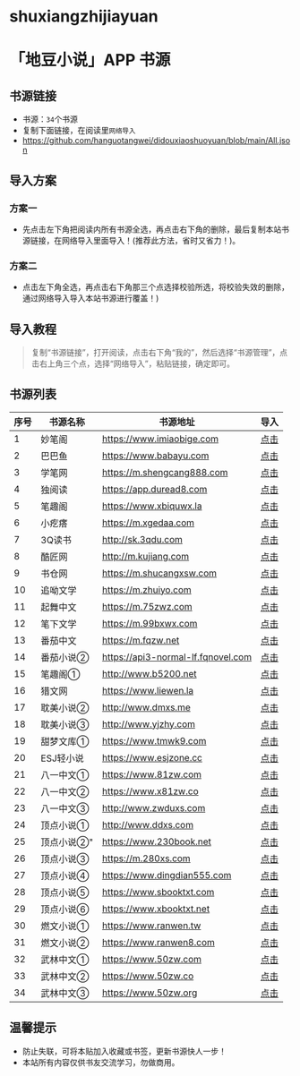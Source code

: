 # shuxiangzhijiayuan

# **「地豆小说」APP 书源** 

## 书源链接

- 书源：`34`个书源
- 复制下面链接，在阅读里`网络导入`
- https://github.com/hanguotangwei/didouxiaoshuoyuan/blob/main/All.json


## 导入方案

### 方案一
- 先点击左下角把阅读内所有书源全选，再点击右下角的删除，最后复制本站书源链接，在网络导入里面导入！(推荐此方法，省时又省力！)。

### 方案二
- 点击左下角全选，再点击右下角那三个点选择校验所选，将校验失效的删除，通过网络导入导入本站书源进行覆盖！)


## 导入教程

> 复制“书源链接”，打开阅读，点击右下角“我的”，然后选择“书源管理”，点击右上角三个点，选择“网络导入”，粘贴链接，确定即可。

##  书源列表

|序号 | 书源名称  | 书源地址  | 导入 |
| ------------ | ------------ | ------------ | ------------ |
| 1 | 妙笔阁 | https://www.imiaobige.com | <a href="https://github.com/hanguotangwei/didouxiaoshuoyuan/blob/main/booksource/妙笔阁.json">点击</a>
| 2 | 巴巴鱼 | https://www.babayu.com	 | <a href="https://github.com/hanguotangwei/didouxiaoshuoyuan/blob/main/booksource/巴巴鱼.json">点击</a>
| 3 | 学笔网 | https://m.shengcang888.com	 | <a href="https://github.com/hanguotangwei/didouxiaoshuoyuan/blob/main/booksource/学笔网.json">点击</a>
| 4 | 独阅读 | https://app.duread8.com | <a href="https://github.com/hanguotangwei/didouxiaoshuoyuan/blob/main/booksource/独阅读.json">点击</a>
| 5 | 笔趣阁 | https://www.xbiquwx.la | <a href="https://github.com/hanguotangwei/didouxiaoshuoyuan/blob/main/booksource/笔趣阁.json">点击</a>
| 6 | 小疙瘩 | https://m.xgedaa.com | <a href="https://github.com/hanguotangwei/didouxiaoshuoyuan/blob/main/booksource/小疙瘩.json">点击</a>
| 7 | 3Q读书 | http://sk.3qdu.com | <a href="https://github.com/hanguotangwei/didouxiaoshuoyuan/blob/main/booksource/3Q读书.json">点击</a>
| 8 | 酷匠网 | http://m.kujiang.com | <a href="https://github.com/hanguotangwei/didouxiaoshuoyuan/blob/main/booksource/酷匠网.json">点击</a>
| 9 | 书仓网 | https://m.shucangxsw.com | <a href="https://github.com/hanguotangwei/didouxiaoshuoyuan/blob/main/booksource/书仓网.json">点击</a>
| 10 | 追呦文学 | https://m.zhuiyo.com | <a href="https://github.com/hanguotangwei/didouxiaoshuoyuan/blob/main/booksource/追呦文学.json">点击</a>
| 11 | 起舞中文 | https://m.75zwz.com | <a href="https://github.com/hanguotangwei/didouxiaoshuoyuan/blob/main/booksource/起舞中文.json">点击</a>
| 12 | 笔下文学 | https://m.99bxwx.com | <a href="https://github.com/hanguotangwei/didouxiaoshuoyuan/blob/main/booksource/笔下文学.json">点击</a>
| 13 | 番茄中文 | https://m.fqzw.net | <a href="https://github.com/hanguotangwei/didouxiaoshuoyuan/blob/main/booksource/番茄中文.json">点击</a>
| 14 | 番茄小说② | https://api3-normal-lf.fqnovel.com | <a href="https://github.com/hanguotangwei/didouxiaoshuoyuan/blob/main/booksource/番茄小说②.json">点击</a>
| 15 | 笔趣阁① | http://www.b5200.net | <a href="https://github.com/hanguotangwei/didouxiaoshuoyuan/blob/main/booksource/笔趣阁①.json">点击</a>
| 16 | 猎文网 | https://www.liewen.la | <a href="https://github.com/hanguotangwei/didouxiaoshuoyuan/blob/main/booksource/猎文网.json">点击</a>
| 17 | 耽美小说② | http://www.dmxs.me | <a href="https://github.com/hanguotangwei/didouxiaoshuoyuan/blob/main/booksource/耽美小说②.json">点击</a>
| 18 | 耽美小说③ | http://www.yjzhy.com | <a href="https://github.com/hanguotangwei/didouxiaoshuoyuan/blob/main/booksource/耽美小说③.json">点击</a>
| 19 | 甜梦文库① | https://www.tmwk9.com | <a href="https://github.com/hanguotangwei/didouxiaoshuoyuan/blob/main/booksource/甜梦文库①.json">点击</a>
| 20 | ESJ轻小说 | https://www.esjzone.cc | <a href="https://github.com/hanguotangwei/didouxiaoshuoyuan/blob/main/booksource/ESJ轻小说.json">点击</a>
| 21 | 八一中文① | https://www.81zw.com | <a href="https://github.com/hanguotangwei/didouxiaoshuoyuan/blob/main/booksource/八一中文①.json">点击</a>
| 22 | 八一中文② | https://www.x81zw.co | <a href="https://github.com/hanguotangwei/didouxiaoshuoyuan/blob/main/booksource/八一中文②.json">点击</a>
| 23 | 八一中文③ | http://www.zwduxs.com | <a href="https://github.com/hanguotangwei/didouxiaoshuoyuan/blob/main/booksource/八一中文③.json">点击</a>
| 24 | 顶点小说① | http://www.ddxs.com | <a href="https://github.com/hanguotangwei/didouxiaoshuoyuan/blob/main/booksource/顶点小说①.json">点击</a>
| 25 | 顶点小说②" | https://www.230book.net | <a href="https://github.com/hanguotangwei/didouxiaoshuoyuan/blob/main/booksource/顶点小说②.json">点击</a>
| 26 | 顶点小说③ | https://m.280xs.com | <a href="https://github.com/hanguotangwei/didouxiaoshuoyuan/blob/main/booksource/顶点小说③.json">点击</a>
| 27 | 顶点小说④ | https://www.dingdian555.com | <a href="https://github.com/hanguotangwei/didouxiaoshuoyuan/blob/main/booksource/顶点小说④.json">点击</a>
| 28 | 顶点小说⑤ | https://www.sbooktxt.com | <a href="https://github.com/hanguotangwei/didouxiaoshuoyuan/blob/main/booksource/顶点小说⑤.json">点击</a>
| 29 | 顶点小说⑥ | https://www.xbooktxt.net | <a href="https://github.com/hanguotangwei/didouxiaoshuoyuan/blob/main/booksource/顶点小说⑥.json">点击</a>
| 30 | 燃文小说① | https://www.ranwen.tw | <a href="https://github.com/hanguotangwei/didouxiaoshuoyuan/blob/main/booksource/燃文小说①.json">点击</a>
| 31 | 燃文小说② | https://www.ranwen8.com | <a href="https://github.com/hanguotangwei/didouxiaoshuoyuan/blob/main/booksource/燃文小说②.json">点击</a>
| 32 | 武林中文① | https://www.50zw.com | <a href="https://github.com/hanguotangwei/didouxiaoshuoyuan/blob/main/booksource/武林中文①.json">点击</a>
| 33 | 武林中文② | https://www.50zw.co | <a href="https://github.com/hanguotangwei/didouxiaoshuoyuan/blob/main/booksource/武林中文②.json">点击</a>
| 34 | 武林中文③ | https://www.50zw.org | <a href="https://github.com/hanguotangwei/didouxiaoshuoyuan/blob/main/booksource/武林中文③.json">点击</a>


## 温馨提示

- 防止失联，可将本贴加入收藏或书签，更新书源快人一步！
- 本站所有内容仅供书友交流学习，勿做商用。
    

